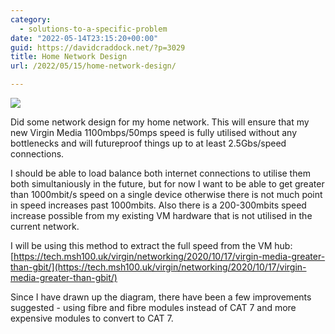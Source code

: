 ```yaml
---
category:
  - solutions-to-a-specific-problem
date: "2022-05-14T23:15:20+00:00"
guid: https://davidcraddock.net/?p=3029
title: Home Network Design
url: /2022/05/15/home-network-design/

---
```

![](/wp-content/uploads/2022/05/screenshot-2022-05-15-at-00-10-35-linkedin-2.png)

Did some network design for my home network. This will ensure that my new Virgin Media 1100mbps/50mps speed is fully utilised without any bottlenecks and will futureproof things up to at least 2.5Gbs/speed connections.

I should be able to load balance both internet connections to utilise them both simultaniously in the future, but for now I want to be able to get greater than 1000mbit/s speed on a single device otherwise there is not much point in speed increases past 1000mbits. Also there is a 200-300mbits speed increase possible from my existing VM hardware that is not utilised in the current network.

I will be using this method to extract the full speed from the VM hub: [https://tech.msh100.uk/virgin/networking/2020/10/17/virgin-media-greater-than-gbit/](https://tech.msh100.uk/virgin/networking/2020/10/17/virgin-media-greater-than-gbit/)

Since I have drawn up the diagram, there have been a few improvements suggested - using fibre and fibre modules instead of CAT 7 and more expensive modules to convert to CAT 7.
